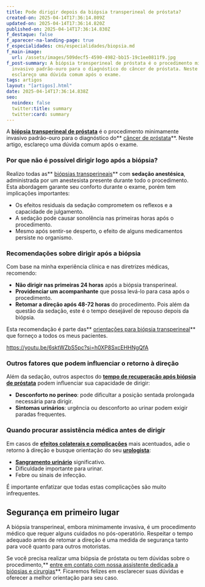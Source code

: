 ```yaml
---
title: Pode dirigir depois da biópsia transperineal de próstata?
created-on: 2025-04-14T17:36:14.809Z
updated-on: 2025-04-14T17:36:14.820Z
published-on: 2025-04-14T17:36:14.830Z
f_destaque: false
f_aparecer-na-landing-page: true
f_especialidades: cms/especialidades/biopsia.md
f_main-image:
  url: /assets/images/509decf5-4590-4982-bb15-19c1ee0811f9.jpg
f_post-summary: A biópsia transperineal de próstata é o procedimento minimamente
  invasivo padrão-ouro para o diagnóstico do câncer de próstata. Neste artigo,
  esclareço uma dúvida comum após o exame.
tags: artigos
layout: "[artigos].html"
date: 2025-04-14T17:36:14.838Z
seo:
  noindex: false
  twitter:title: summary
  twitter:card: summary
---
```

A **[biópsia transperineal de próstata](https://uroconsult.com.br/artigos/biopsia-de-prostata-transperineal-em-manaus/)** é o procedimento minimamente invasivo padrão-ouro para o diagnóstico do** [câncer de próstata](https://uroconsult.com.br/artigos/cancer-de-prostata-a-importancia-do-diagnostico-precoce/)**. Neste artigo, esclareço uma dúvida comum após o exame.

### **Por que não é possível dirigir logo após a biópsia?**

Realizo todas as** [biópsias transperineais](https://uroconsult.com.br/artigos/biopsia-de-prostata-transperineal-em-manaus/)** com **sedação anestésica**, administrada por um anestesista presente durante todo o procedimento. Esta abordagem garante seu conforto durante o exame, porém tem implicações importantes:

* Os efeitos residuais da sedação comprometem os reflexos e a capacidade de julgamento.
* A sedação pode causar sonolência nas primeiras horas após o procedimento.
* Mesmo após sentir-se desperto, o efeito de alguns medicamentos persiste no organismo.

### **Recomendações sobre dirigir após a biópsia**

Com base na minha experiência clínica e nas diretrizes médicas, recomendo:

* **Não dirigir nas primeiras 24 horas** após a biópsia transperineal.
* **Providenciar um acompanhante** que possa levá-lo para casa após o procedimento.
* **Retomar a direção após 48-72 horas** do procedimento. Pois além da questão da sedação, este é o tempo desejável de repouso depois da biópsia.

Esta recomendação é parte das** [orientações para biópsia transperineal](https://uroconsult.com.br/artigos/orienta%C3%A7%C3%B5es-para-bi%C3%B3psia-transperineal-de-pr%C3%B3stata/)**  que forneço a todos os meus pacientes.

<https://youtu.be/6sktWZbS5pc?si=h0XP8SxcEHHNgQfA>

### **Outros fatores que podem influenciar o retorno à direção**

Além da sedação, outros aspectos do **[tempo de recuperação após biópsia de próstata](https://uroconsult.com.br/artigos/tempo-de-recuperacao-apos-biopsia-de-prostata-transperineal-o-que-esperar/)** podem influenciar sua capacidade de dirigir:

* **Desconforto no períneo**: pode dificultar a posição sentada prolongada necessária para dirigir.
* **Sintomas urinários**: urgência ou desconforto ao urinar podem exigir paradas frequentes.

### **Quando procurar assistência médica antes de dirigir**

Em casos de **[efeitos colaterais e complicações](https://uroconsult.com.br/artigos/quais-sao-os-efeitos-colaterais-e-complicacoes-da-biopsia-de-prostata-transperineal/)** mais acentuados, adie o retorno à direção e busque orientação do seu **[urologista](https://uroconsult.com.br/artigos/urologista-em-manaus/)**:

* **[Sangramento urinário](https://uroconsult.com.br/artigos/hematuria-diagnostico-e-tratamento-do-sangramento-urinario/)** significativo.
* Dificuldade importante para urinar.
* Febre ou sinais de infecção.

É importante enfatizar que todas estas complicações são muito infrequentes.

## **Segurança em primeiro lugar**

A biópsia transperineal, embora minimamente invasiva, é um procedimento médico que requer alguns cuidados no pós-operatório. Respeitar o tempo adequado antes de retomar a direção é uma medida de segurança tanto para você quanto para outros motoristas.

Se você precisa realizar uma biópsia de próstata ou tem dúvidas sobre o procedimento,** [entre em contato com nossa assistente dedicada a biópsias e cirurgias](https://api.whatsapp.com/send?phone=5592982252490)**. Ficaremos felizes em esclarecer suas dúvidas e oferecer a melhor orientação para seu caso.